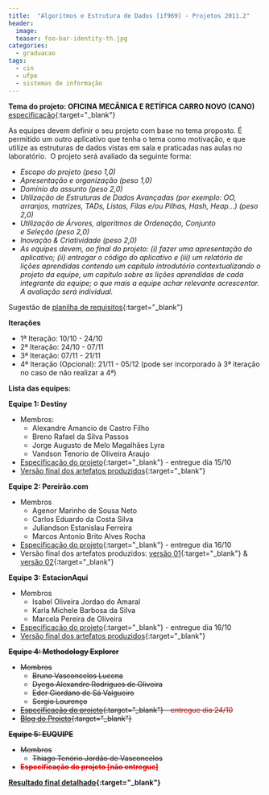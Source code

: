 ```yaml
---
title:  "Algoritmos e Estrutura de Dados [if969] - Projetos 2011.2"
header:
  image: 
  teaser: foo-bar-identity-th.jpg
categories: 
  - graduacao
tags:
  - cin
  - ufpe
  - sistemas de informação
---
```


**Tema do projeto: OFICINA MECÂNICA E RETÍFICA CARRO NOVO (CANO)** [especificação](http://cl.ly/AjSb){:target="_blank"}

As equipes devem definir o seu projeto com base no tema proposto. É permitido um outro aplicativo que tenha o tema como motivação, e que utilize as estruturas de dados vistas em sala e praticadas nas aulas no laboratório.  O projeto será avaliado da seguinte forma:

- _Escopo do projeto (peso 1,0)_
- _Apresentação e organização (peso 1,0)_
- _Domínio do assunto (peso 2,0)_
- _Utilização de Estruturas de Dados Avançadas (por exemplo: OO, arranjos, matrizes, TADs, Listas, Filas e/ou Pilhas, Hash, Heap...) (peso 2,0)_
- _Utilização de Árvores, algoritmos de Ordenação, Conjunto e Seleção (peso 2,0)_
- _Inovação & Criatividade (peso 2,0)_
- _As equipes devem, ao final do projeto: (i) fazer uma apresentação do aplicativo; (ii) entregar o código do aplicativo e (iii) um relatório de lições aprendidas contendo um capítulo introdutório contextualizando o projeto da equipe, um capítulo sobre as lições aprendidas de cada integrante da equipe; o que mais a equipe achar relevante acrescentar. A avaliação será individual._

Sugestão de [planilha de requisitos](http://cl.ly/AcFK){:target="_blank"}

**Iterações**

- 1ª Iteração: 10/10 - 24/10
- 2ª Iteração: 24/10 - 07/11
- 3ª Iteração: 07/11 - 21/11
- 4ª Iteração (Opcional): 21/11 - 05/12 (pode ser incorporado à 3ª iteração no caso de não realizar a 4ª)

**Lista das equipes:**

**Equipe 1: Destiny**

- Membros:
   - Alexandre Amancio de Castro Filho
   - Breno Rafael da Silva Passos
   - Jorge Augusto de Melo Magalhães Lyra
   - Vandson Tenorio de Oliveira Araujo
- [Especificação do projeto](http://cl.ly/BDbk){:target="_blank"} - entregue dia 15/10
- [Versão final dos artefatos produzidos](http://cl.ly/CaF1){:target="_blank"}

**Equipe 2: Pereirão.com**

- Membros
    - Agenor Marinho de Sousa Neto
    - Carlos Eduardo da Costa Silva
    - Juliandson Estanislau Ferreira
    - Marcos Antonio Brito Alves Rocha
- [Especificação do projeto](http://cl.ly/BEGa){:target="_blank"} - entregue dia 16/10
 - Versão final dos artefatos produzidos: [versão 01](http://cl.ly/Calp){:target="_blank"} & [versão 02](http://cl.ly/CZqO){:target="_blank"}

**Equipe 3: EstacionAqui**

- Membros
    - Isabel Oliveira Jordao do Amaral
    - Karla Michele Barbosa da Silva
    - Marcela Pereira de Oliveira
- [Especificação do projeto](http://cl.ly/BDEs){:target="_blank"} - entregue dia 16/10
- [Versão final dos artefatos produzidos](http://cl.ly/CaDh){:target="_blank"}

<del>**Equipe 4: Methodology Explorer**</del>

- <del>Membros</del>
    - <del>Bruno Vasconcelos Lucena</del>
    - <del>Dyego Alexandre Rodrigues de Oliveira</del>
    - <del>Eder Giordano de Sá Valgueiro</del>
    - <del>Sergio Lourenço</del>
- <del>[Especificação do projeto](http://cl.ly/BDI7){:target="_blank"} - <span style="color: #ff0000;"> entregue dia 24/10</span></del>
- <del>[Blog do Projeto](http://projetoalgoritimos.blogspot.com/){:target="_blank"}</del>

<del>**Equipe 5: EUQUIPE**</del>

- <del>Membros</del>
    - <del>Thiago Tenório Jordão de Vasconcelos</del>
- <del><span style="color: #ff0000;">**Especificação do projeto [não entregue]**</span></del>

**[Resultado final detalhado](https://docs.google.com/spreadsheet/pub?hl=en_US&hl=en_US&key=0Aht1VZoj3lGudDFuV3RCMjdXTEFaQkNwOHJQRkhBYWc&single=true&gid=0&output=html){:target="_blank"}**

